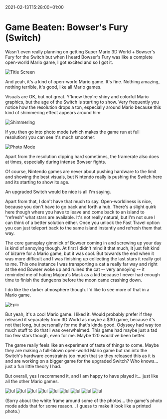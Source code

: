 2021-02-13T15:28:00+01:00
# Game Beaten: Bowser's Fury (Switch)

Wasn't even really planning on getting Super Mario 3D World + Bowser's Fury for the Switch but when I heard Bowser's Fury was like a complete open-world Mario game, I got excited and so I got it.

![Title Screen](https://lambdan.se/img/2021-02-13_15-13-41.379.jpg)

And yeah, it's a kind of open-world Mario game. It's fine. Nothing amazing, nothing terrible, it's good, like all Mario games.

Visuals are OK, but not great. Y'know they're shiny and colorful Mario graphics, but the age of the Switch is starting to show. Very frequently you notice how the resolution drops a ton, especially around Mario because this kind of shimmering effect appears around him:

![Shimmering](https://lambdan.se/img/2021-02-13_15-13-35.655.jpg)

If you then go into photo mode (which makes the game run at full resolution) you can see it's much smoother:

![Photo Mode](https://lambdan.se/img/2021-02-13_15-14-28.681.jpg)

Apart from the resolution dipping hard sometimes, the framerate also does at times, especially during intense Bowser fights. 

Of course, Nintendo games are never about pushing hardware to the limit and showing the best visuals, but Nintendo really is pushing the Switch here and its starting to show its age. 

An upgraded Switch would be nice is all I'm saying.

Apart from that, I don't have that much to say. Open-worldiness is nice, because you don't have to go back and forth a hub. There's a slight quirk here though where you have to leave and come back to an island to "refresh" what stars are available. It's not really natural, but I'm not sure I can think of a better solution either. Once you unlock the Fast Travel option you can just teleport back to the same island instantly and refresh them that way.

The core gameplay gimmick of Bowser coming in and screwing up your day is kind of annoying though. At first I didn't mind it that much, it just felt kind of bizarre for a Mario game, but it was cool. But towards the end when it was more difficult and I was finishing up collecting the last stars it really got to me. 
This one instance I was transporting a cat a really far way and right at the end Bowser woke up and ruined the cat -- very annoying -- it reminded me of hating Majora's Mask as a kid because I never had enough time to finish the dungeons before the moon came crashing down.

I do like the darker atmosphere though. I'd like to see more of that in a Mario game.

![Epic](https://lambdan.se/img/2021-02-13_15-21-43.541.jpg)

But yeah, it's a cool Mario game. I liked it. Would probably prefer if they released it separately from 3D World as maybe a $30 game, because it's not that long, but personally for me that's kinda good. Odyssey had way too much stuff to do that I was overwhelmed. This game had maybe just a tad too few stars though, even for me. Maybe 120 would've been better. 

The game really feels like an experiment of taste of things to come. Maybe they are making a full-blown open-world Mario game but ran into the Switch's hardware constraints too much that so they released this as it is and are working on a bigger game for the upgraded Switch? Who knows... just a fun little theory I had.

But overall, yes I recommend it, and I am happy to have played it... just like all the other Mario games.


![lul](https://lambdan.se/img/2021-02-13_15-25-56.950.jpg)
![lul](https://lambdan.se/img/2021-02-13_15-25-56.991.jpg)
![lul](https://lambdan.se/img/2021-02-13_15-26-35.244.jpg)
![lul](https://lambdan.se/img/2021-02-13_15-26-42.607.jpg)
![lul](https://lambdan.se/img/2021-02-13_15-26-50.229.jpg)
![lul](https://lambdan.se/img/2021-02-13_15-27-00.465.jpg)
![lul](https://lambdan.se/img/2021-02-13_15-27-21.558.jpg)
![lul](https://lambdan.se/img/2021-02-13_15-27-40.837.jpg)
![lul](https://lambdan.se/img/2021-02-13_15-27-42.914.jpg)

(Sorry about the white frame around some of the photos... the game's photo mode adds that for some reason... I guess to make it look like a printed photo.)